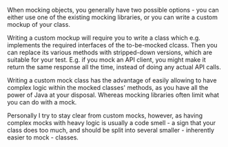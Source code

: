 When mocking objects, you generally have two possible options - you can either use one of the existing mocking libraries, or you can write a custom mockup of your class.

Writing a custom mockup will require you to write a class which e.g. implements the required interfaces of the to-be-mocked clcass. Then you can replace its various methods with stripped-down versions, which are suitable for your test. E.g. if you mock an API client, you might make it return the same response all the time, instead of doing any actual API calls.

Writing a custom mock class has the advantage of easily allowing to have complex logic within the mocked classes' methods, as you have all the power of Java at your disposal. Whereas mocking libraries often limit what you can do with a mock.

Personally I try to stay clear from custom mocks, however, as having complex mocks with heavy logic is usually a code smell - a sign that your class does too much, and should be split into several smaller - inherently easier to mock - classes.
